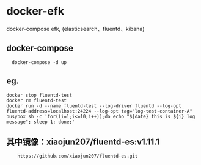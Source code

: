 # docker-efk
docker-compose efk, (elasticsearch、fluentd、kibana)

## docker-compose
```
  docker-compose -d up
```

## eg.
```
docker stop fluentd-test 
docker rm fluentd-test 
docker run -d --name fluentd-test --log-driver fluentd --log-opt fluentd-address=localhost:24224 --log-opt tag="log-test-container-A" busybox sh -c 'for((i=1;i<=10;i++));do echo "${date} this is ${i} log message"; sleep 1; done;'
```

## 其中镜像：xiaojun207/fluentd-es:v1.11.1
```
    https://github.com/xiaojun207/fluentd-es.git
```

